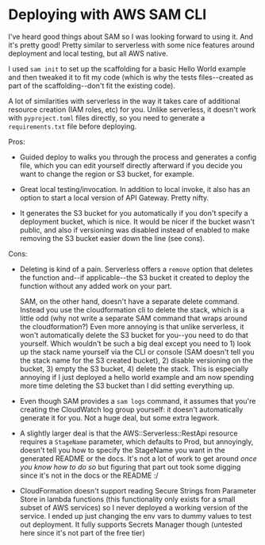 # Deploying with AWS SAM CLI

I've heard good things about SAM so I was looking forward to using it. And it's pretty good! Pretty similar to serverless with some nice features around deployment and local testing, but all AWS native.

I used `sam init` to set up the scaffolding for a basic Hello World example and then tweaked it to fit my code (which is why the tests files--created as part of the scaffolding--don't fit the existing code).

A lot of similarities with serverless in the way it takes care of additional resource creation (IAM roles, etc) for you. Unlike serverless, it doesn't work with `pyproject.toml` files directly, so you need to generate a `requirements.txt` file before deploying.

Pros:

* Guided deploy to walks you through the process and generates a config file, which you can edit yourself directly afterward if you decide you want to change the region or S3 bucket, for example.
* Great local testing/invocation. In addition to local invoke, it also has an option to start a local version of API Gateway. Pretty nifty.

* It generates the S3 bucket for you automatically if you don't specify a deployment bucket, which is nice. It would be nicer if the bucket wasn't public, and also if versioning was disabled instead of enabled to make removing the S3 bucket easier down the line (see cons).

Cons:
* Deleting is kind of a pain. Serverless offers a `remove` option that deletes the function and--if applicable--the S3 bucket it created to deploy the function without any added work on your part.

  SAM, on the other hand, doesn't have a separate delete command. Instead you use the cloudformation cli to delete the stack, which is a little odd (why not write a separate SAM command that wraps around the cloudformation?) Even more annoying is that unlike serverless, it won't automatically delete the S3 bucket for you--you need to do that yourself. Which wouldn't be such a big deal except you need to 1) look up the stack name yourself via the CLI or console (SAM doesn't tell you the stack name for the S3 created bucket), 2) disable versioning on the bucket, 3) empty the S3 bucket, 4) delete the stack. This is especially annoying if I just deployed a hello world example and am now spending more time deleting the S3 bucket than I did setting everything up.

* Even though SAM provides a `sam logs` command, it assumes that you're creating the CloudWatch log group yourself: it doesn't automatically generate it for you. Not a huge deal, but some extra legwork.
* A slightly larger deal is that the AWS::Serverless::RestApi resource requires a `StageName` parameter, which defaults to Prod, but annoyingly, doesn't tell you how to specify the StageName you want in the generated README or the docs. It's not a lot of work to get around _once you know how to do so_ but figuring that part out took some digging since it's not in the docs or the README :/
* CloudFormation doesn't support reading Secure Strings from Parameter Store in lambda functions (this functionality only exists for a small subset of AWS services) so I never deployed a working version of the service. I ended up just changing the env vars to dummy values to test out deployment. It fully supports Secrets Manager though (untested here since it's not part of the free tier)
